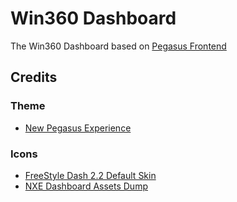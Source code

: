# Win360 Dashboard
The Win360 Dashboard based on [Pegasus Frontend](https://pegasus-frontend.org/)
## Credits
### Theme
- [New Pegasus Experience](https://github.com/riquenunes/pegasus-theme-npe)
### Icons
- [FreeStyle Dash 2.2 Default Skin](https://digiex.net/threads/freestyle-dash-fsd-2-2-freestyle-dashboard-for-xbox-360-download-with-connectx.9773/)
- [NXE Dashboard Assets Dump](https://www.reddit.com/r/360hacks/comments/10ib3cn/rip_images_and_icons_from_nxe_dashboard/)
